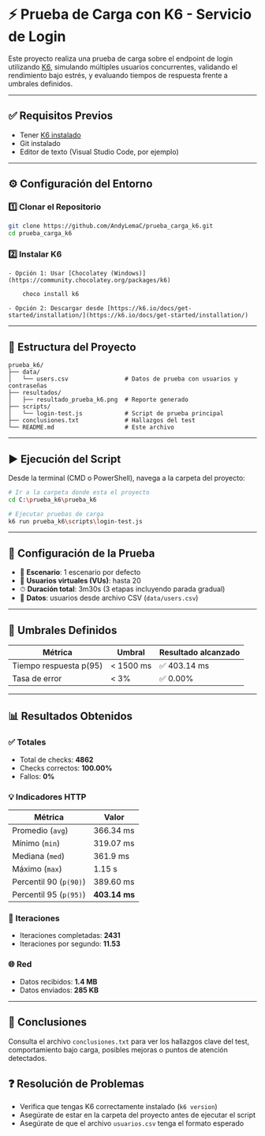 # ⚡ Prueba de Carga con K6 - Servicio de Login

Este proyecto realiza una prueba de carga sobre el endpoint de login utilizando [K6](https://k6.io/), simulando múltiples usuarios concurrentes, validando el rendimiento bajo estrés, y evaluando tiempos de respuesta frente a umbrales definidos.

---

## ✅ Requisitos Previos

- Tener [K6 instalado](https://k6.io/docs/getting-started/installation/)
- Git instalado
- Editor de texto (Visual Studio Code, por ejemplo)

---
## ⚙️ Configuración del Entorno

### 1️⃣ Clonar el Repositorio

```bash
git clone https://github.com/AndyLemaC/prueba_carga_k6.git
cd prueba_carga_k6
```

### 2️⃣ Instalar K6
    
    - Opción 1: Usar [Chocolatey (Windows)](https://community.chocolatey.org/packages/k6)

```bash
    choco install k6
```

    - Opción 2: Descargar desde [https://k6.io/docs/get-started/installation/](https://k6.io/docs/get-started/installation/)

---

## 📁 Estructura del Proyecto

```
prueba_k6/
├── data/
│   └── users.csv                # Datos de prueba con usuarios y contraseñas
├── resultados/
│   ├── resultado_prueba_k6.png  # Reporte generado                
├── scripts/
│   └── login-test.js            # Script de prueba principal
├── conclusiones.txt             # Hallazgos del test
└── README.md                    # Este archivo
```

---

## ▶️ Ejecución del Script

Desde la terminal (CMD o PowerShell), navega a la carpeta del proyecto:

```bash
# Ir a la carpeta donde esta el proyecto
cd C:\prueba_k6\prueba_k6

# Ejecutar pruebas de carga
k6 run prueba_k6\scripts\login-test.js
```

---

## 🔧 Configuración de la Prueba

- 🔁 **Escenario**: 1 escenario por defecto
- 👥 **Usuarios virtuales (VUs)**: hasta 20
- ⏱ **Duración total**: 3m30s (3 etapas incluyendo parada gradual)
- 📄 **Datos**: usuarios desde archivo CSV (`data/users.csv`)

---

## 🎯 Umbrales Definidos

| Métrica               | Umbral                  | Resultado alcanzado |
|-----------------------|--------------------------|----------------------|
| Tiempo respuesta p(95) | < 1500 ms               | ✅ 403.14 ms         |
| Tasa de error         | < 3%                    | ✅ 0.00%             |

---

## 📊 Resultados Obtenidos

### ✅ Totales

- Total de checks: **4862**
- Checks correctos: **100.00%**
- Fallos: **0%**

### 💡 Indicadores HTTP

| Métrica                  | Valor                   |
|--------------------------|-------------------------|
| Promedio (`avg`)         | 366.34 ms               |
| Mínimo (`min`)           | 319.07 ms               |
| Mediana (`med`)          | 361.9 ms                |
| Máximo (`max`)           | 1.15 s                  |
| Percentil 90 (`p(90)`)   | 389.60 ms               |
| Percentil 95 (`p(95)`)   | **403.14 ms**           |

### 🔁 Iteraciones

- Iteraciones completadas: **2431**
- Iteraciones por segundo: **11.53**

### 🌐 Red

- Datos recibidos: **1.4 MB**
- Datos enviados: **285 KB**

---

## 📌 Conclusiones

Consulta el archivo `conclusiones.txt` para ver los hallazgos clave del test, comportamiento bajo carga, posibles mejoras o puntos de atención detectados.

## ❓ Resolución de Problemas

- Verifica que tengas K6 correctamente instalado (`k6 version`)
- Asegúrate de estar en la carpeta del proyecto antes de ejecutar el script
- Asegúrate de que el archivo `usuarios.csv` tenga el formato esperado
